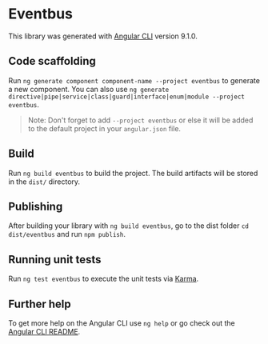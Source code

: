 # Eventbus

This library was generated with [Angular CLI](https://github.com/angular/angular-cli) version 9.1.0.

## Code scaffolding

Run `ng generate component component-name --project eventbus` to generate a new component. You can also use `ng generate directive|pipe|service|class|guard|interface|enum|module --project eventbus`.
> Note: Don't forget to add `--project eventbus` or else it will be added to the default project in your `angular.json` file. 

## Build

Run `ng build eventbus` to build the project. The build artifacts will be stored in the `dist/` directory.

## Publishing

After building your library with `ng build eventbus`, go to the dist folder `cd dist/eventbus` and run `npm publish`.

## Running unit tests

Run `ng test eventbus` to execute the unit tests via [Karma](https://karma-runner.github.io).

## Further help

To get more help on the Angular CLI use `ng help` or go check out the [Angular CLI README](https://github.com/angular/angular-cli/blob/master/README.md).
